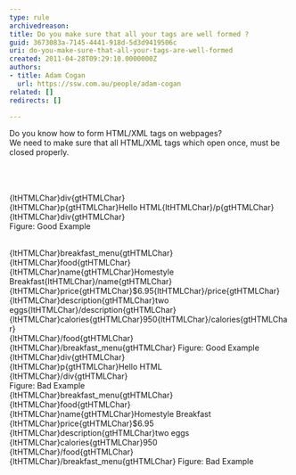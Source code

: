 ```yaml
---
type: rule
archivedreason: 
title: Do you make sure that all your tags are well formed ?
guid: 3673083a-7145-4441-918d-5d3d9419506c
uri: do-you-make-sure-that-all-your-tags-are-well-formed
created: 2011-04-28T09:29:10.0000000Z
authors:
- title: Adam Cogan
  url: https://ssw.com.au/people/adam-cogan
related: []
redirects: []

---
```



Do you know how to form HTML/XML tags on webpages?<br>
We need to make sure that all HTML/XML tags which open once, must be closed properly.

<br><excerpt class='endintro'></excerpt><br>
  <br>
<font class="ms-rteCustom-GreyBox">
{ltHTMLChar}div{gtHTMLChar}   <br>
{ltHTMLChar}p{gtHTMLChar}Hello HTML{ltHTMLChar}/p{gtHTMLChar}   <br>
{ltHTMLChar}div{gtHTMLChar}
<br>
</font><span class="ms-rteCustom-FigureGood">Figure&#58; Good Example</span>
<div><br>
<font class="ms-rteCustom-GreyBox">
{ltHTMLChar}breakfast_menu{gtHTMLChar}
<br>
{ltHTMLChar}food{gtHTMLChar}
<br>
{ltHTMLChar}name{gtHTMLChar}Homestyle Breakfast{ltHTMLChar}/name{gtHTMLChar}
<br>
{ltHTMLChar}price{gtHTMLChar}$6.95{ltHTMLChar}/price{gtHTMLChar}
<br>
{ltHTMLChar}description{gtHTMLChar}two eggs{ltHTMLChar}/description{gtHTMLChar}
<br>
{ltHTMLChar}calories{gtHTMLChar}950{ltHTMLChar}/calories{gtHTMLChar}
<br>
{ltHTMLChar}/food{gtHTMLChar}<br>
{ltHTMLChar}/breakfast_menu{gtHTMLChar}
</font><span class="ms-rteCustom-FigureGood">Figure&#58; Good Example</span>
<br>
<font class="ms-rteCustom-GreyBox">
{ltHTMLChar}div{gtHTMLChar}   <br>
{ltHTMLChar}p{gtHTMLChar}Hello&#160;HTML&#160;&#160;<br>
{ltHTMLChar}/div{gtHTMLChar}
<br>
</font>
<span class="ms-rteCustom-FigureBad">Figure&#58; Bad Example</span><br>
<font class="ms-rteCustom-GreyBox">
{ltHTMLChar}breakfast_menu{gtHTMLChar}
<br>
{ltHTMLChar}food{gtHTMLChar}
<br>
{ltHTMLChar}name{gtHTMLChar}Homestyle Breakfast
<br>
{ltHTMLChar}price{gtHTMLChar}$6.95
<br>
{ltHTMLChar}description{gtHTMLChar}two eggs
<br>
{ltHTMLChar}calories{gtHTMLChar}950
<br>
{ltHTMLChar}/food{gtHTMLChar}<br>
{ltHTMLChar}/breakfast_menu{gtHTMLChar}
</font><span class="ms-rteCustom-FigureBad">Figure&#58; Bad Example</span>
<br>
</div>



